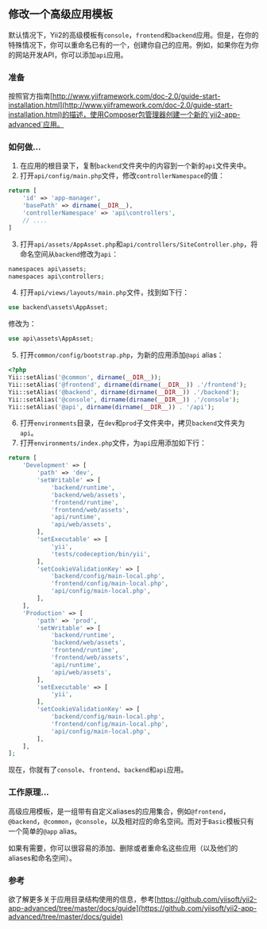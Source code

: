 ## 修改一个高级应用模板

默认情况下，Yii2的高级模板有`console`，`frontend`和`backend`应用。但是，在你的特殊情况下，你可以重命名已有的一个，创建你自己的应用。例如，如果你在为你的网站开发API，你可以添加`api`应用。

### 准备

按照官方指南[http://www.yiiframework.com/doc-2.0/guide-start-installation.html](http://www.yiiframework.com/doc-2.0/guide-start-installation.html)的描述，使用Composer包管理器创建一个新的`yii2-app-advanced`应用。

### 如何做...

1. 在应用的根目录下，复制`backend`文件夹中的内容到一个新的`api`文件夹中。
2. 打开`api/config/main.php`文件，修改`controllerNamespace`的值：

```php
return [
    'id' => 'app-manager',
    'basePath' => dirname(__DIR__),
    'controllerNamespace' => 'api\controllers',
    // ....
]
```

3. 打开`api/assets/AppAsset.php`和`api/controllers/SiteController.php`，将命名空间从`backend`修改为`api`：

```php
namespaces api\assets;
namespaces api\controllers;
```

4. 打开`api/views/layouts/main.php`文件，找到如下行：

```php
use backend\assets\AppAsset;
```

修改为：

```php
use api\assets\AppAsset;
```

5. 打开`common/config/bootstrap.php`，为新的应用添加`@api` alias：

```php
<?php
Yii::setAlias('@common', dirname(__DIR__));
Yii::setAlias('@frontend', dirname(dirname(__DIR__)) .'/frontend');
Yii::setAlias('@backend', dirname(dirname(__DIR__)) .'/backend');
Yii::setAlias('@console', dirname(dirname(__DIR__)) .'/console');
Yii::setAlias('@api', dirname(dirname(__DIR__)) . '/api');
```

6. 打开`environments`目录，在`dev`和`prod`子文件夹中，拷贝`backend`文件夹为`api`。
7. 打开`environments/index.php`文件，为`api`应用添加如下行：

```php
return [
    'Development' => [
        'path' => 'dev',
        'setWritable' => [
            'backend/runtime',
            'backend/web/assets',
            'frontend/runtime',
            'frontend/web/assets',
            'api/runtime',
            'api/web/assets',
        ],
        'setExecutable' => [
            'yii',
            'tests/codeception/bin/yii',
        ],
        'setCookieValidationKey' => [
            'backend/config/main-local.php',
            'frontend/config/main-local.php',
            'api/config/main-local.php',
        ],
    ],
    'Production' => [
        'path' => 'prod',
        'setWritable' => [
            'backend/runtime',
            'backend/web/assets',
            'frontend/runtime',
            'frontend/web/assets',
            'api/runtime',
            'api/web/assets',
        ],
        'setExecutable' => [
            'yii',
        ],
        'setCookieValidationKey' => [
            'backend/config/main-local.php',
            'frontend/config/main-local.php',
            'api/config/main-local.php',
        ],
    ],
];
```

现在，你就有了`console`、`frontend`、`backend`和`api`应用。

### 工作原理...

高级应用模板，是一组带有自定义aliases的应用集合，例如`@frontend`，`@backend`，`@common`，`@console`，以及相对应的命名空间。而对于`Basic`模板只有一个简单的`@app` alias。

如果有需要，你可以很容易的添加、删除或者重命名这些应用（以及他们的aliases和命名空间）。

### 参考

欲了解更多关于应用目录结构使用的信息，参考[https://github.com/yiisoft/yii2-app-advanced/tree/master/docs/guide](https://github.com/yiisoft/yii2-app-advanced/tree/master/docs/guide)